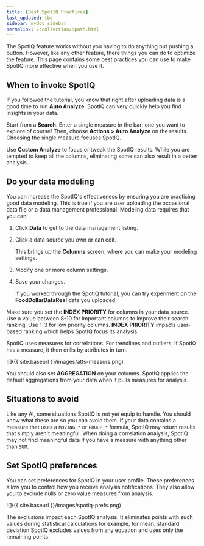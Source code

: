 ```yaml
---
title: [Best SpotIQ Practices]
last_updated: tbd
sidebar: mydoc_sidebar
permalink: /:collection/:path.html
---
```

The SpotIQ feature works without you having to do anything but pushing a button.
However, like any other feature, there things you can do to optimize the
feature.  This page contains some best practices you can use to make SpotIQ more
effective when you use it.

## When to invoke SpotIQ

If you followed the tutorial, you know that right after uploading data is a good
time to run **Auto Analyze**. SpotIQ can very quickly help you find insights in
your data.

Start from a **Search**. Enter a single measure in the bar; one you want to
explore of course! Then, choose **Actions > Auto Analyze** on the results.
Choosing the single measure focuses SpotIQ.

Use **Custom Analyze** to focus or tweak the SpotIQ results. While you are
tempted to keep all the columns, eliminating some can also result in a better
analysis.  

## Do your data modeling

You can increase the SpotIQ's effectiveness by ensuring you are practicing good
data modeling. This is true if you are user uploading the occasional data file
or a data management professional. Modeling data requires that you can:

1. Click **Data** to get to the data management listing.

2. Click a data source you own or can edit.

    This brings up the **Columns** screen, where you can make your modeling settings.

3. Modify one or more column settings.

4. Save your changes.

    If you worked through the SpotIQ tutorial, you can try experiment on the
    **FoodDollarDataReal** data you uploaded.

Make sure you set the **INDEX PRIORITY** for columns in your data
source. Use a value between 8-10 for important columns to improve their search
ranking. Use 1-3 for low priority columns. **INDEX PRIORITY** impacts user-based
ranking which helps SpotIQ focus its analysis.

SpotIQ uses measures for correlations.  For trendlines and outliers, if SpotIQ has
a measure, it then drills by attributes in turn.  

![]({{ site.baseurl }}/images/atts-measurs.png)

You should also set **AGGREGATION** on your columns. SpotIQ applies the default
aggregations from your data when it pulls measures for analysis.

## Situations to avoid

Like any AI, some situations SpotIQ is not yet equip to handle. You should know
what these are so you can avoid them.  If your data contains a measure that uses
a `MOVING_*` or `GROUP_*` formula, SpotIQ may return results that simply aren't
meaningful. When doing a correlation analysis, SpotIQ may not find meaningful
data if you have a measure with anything other than `SUM`.

## Set SpotIQ preferences

You can set preferences for SpotIQ in your user profile. These preferences allow
you to control how you receive analysis notifications.  They also allow you to
exclude nulls or zero value measures from analysis.

![]({{ site.baseurl }}/images/spotiq-prefs.png)

The exclusions impact each SpotIQ analysis. It eliminates points with such
values during statistical calculations for example, for mean, standard deviation
SpotIQ excludes values from any equation and uses only the remaining points.
